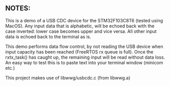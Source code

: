 NOTES:
------

This is a demo of a USB CDC device for the STM32F103C8T6 (tested using
MacOS). Any input data that is alphabetic, will be echoed back with 
the case inverted: lower case becomes upper and vice versa. All other
input data is echoed back to the terminal as is.

This demo performs data flow control, by not reading the USB device
when input capacity has been reached (FreeRTOS rx queue is full). Once
the rxtx_task() has caught up, the remaining input will be read without
data loss. An easy way to test this is to paste text into your terminal
window (minicom etc.)

This project makes use of libwwg/usbcdc.c (from libwwg.a)
